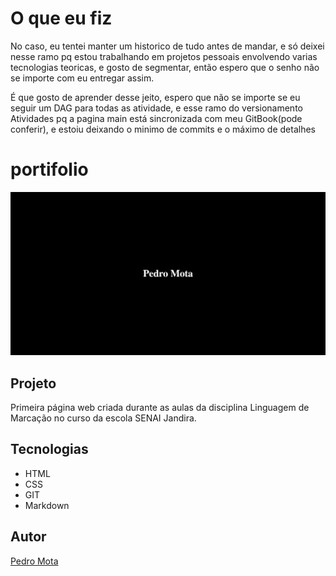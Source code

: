 # O que eu fiz

No caso, eu tentei manter um historico de tudo antes de mandar, e só deixei nesse ramo pq estou trabalhando em projetos pessoais envolvendo varias tecnologias teoricas, e gosto de segmentar, então espero que o senho não se importe com eu entregar assim. 

É que gosto de aprender desse jeito, espero que não se importe se eu seguir um DAG para todas as atividade, e esse ramo do versionamento Atividades pq a pagina main está sincronizada com meu GitBook(pode conferir), e estoiu deixando o minimo de commits e o máximo de detalhes


# portifolio

![](<./preview.png>)

## Projeto

Primeira página web criada durante as aulas da disciplina Linguagem de Marcação no curso da escola SENAI Jandira.

## Tecnologias
* HTML
* CSS
* GIT
* Markdown

## Autor
[Pedro Mota](https://www.linkedin.com/in/pedro-mota-dias/)